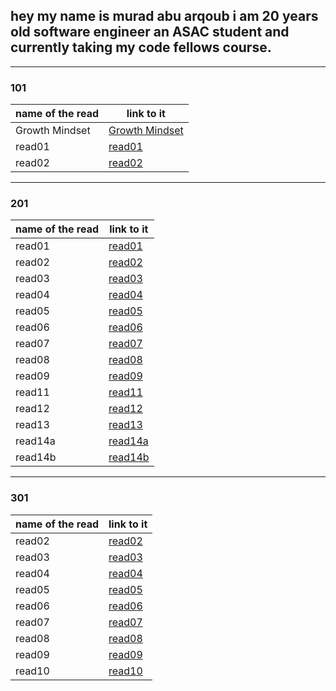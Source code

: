 
## hey my name is **murad abu arqoub** i am 20 years old software engineer an ASAC student and currently taking my code fellows course.

<hr>

### 101



name of the read | link to it
------------ | -------------
Growth Mindset | [Growth Mindset](https://muradabuarqoub.github.io/reading-notes/Growth%20Mindset)
read01 | [read01](https://muradabuarqoub.github.io/reading-notes/read01)
read02 | [read02](https://muradabuarqoub.github.io/reading-notes/read02)

  <hr/>

### 201

name of the read | link to it
------------ | -------------
read01 | [read01](102/102read-01.md)
read02 | [read02](102/102read-02.md)
read03 | [read03](102/102read-03.md)
read04 | [read04](102/102read-04.md)
read05 | [read05](102/102read-05.md)
read06 | [read06](102/102read-06.md)
read07 | [read07](102/102read-07.md)
read08 | [read08](102/102read-08.md)
read09 | [read09](102/102read-09.md)
read11 | [read11](102/102read-11.md)
read12 | [read12](102/102read-12.md)
read13 | [read13](102/102read-13.md)
read14a | [read14a](102/102read-14a.md)
read14b | [read14b](102/102read-14b.md)

  <hr/>

### 301

name of the read | link to it
------------ | -------------
read02 | [read02](301/301read-02.md)
read03 | [read03](301/301read-03.md)
read04 | [read04](301/301read-04.md)
read05 | [read05](301/301read-05.md)
read06 | [read06](301/301read-06.md)
read07 | [read07](301/301read-07.md)
read08 | [read08](301/301read-08.md)
read09 | [read09](301/301read-09.md)
read10 | [read10](301/301read-10.md)